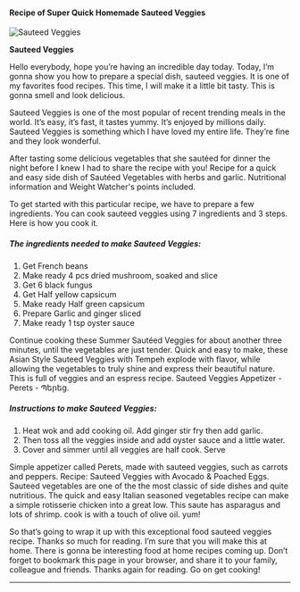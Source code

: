             

#### Recipe of Super Quick Homemade Sauteed Veggies

![Sauteed Veggies](https://img-global.cpcdn.com/recipes/0c54b0f88b22670e/751x532cq70/sauteed-veggies-recipe-main-photo.jpg)

**Sauteed Veggies**

Hello everybody, hope you’re having an incredible day today. Today, I’m gonna show you how to prepare a special dish, sauteed veggies. It is one of my favorites food recipes. This time, I will make it a little bit tasty. This is gonna smell and look delicious.

Sauteed Veggies is one of the most popular of recent trending meals in the world. It’s easy, it’s fast, it tastes yummy. It’s enjoyed by millions daily. Sauteed Veggies is something which I have loved my entire life. They’re fine and they look wonderful.

After tasting some delicious vegetables that she sautéed for dinner the night before I knew I had to share the recipe with you! Recipe for a quick and easy side dish of Sautéed Vegetables with herbs and garlic. Nutritional information and Weight Watcher's points included.

To get started with this particular recipe, we have to prepare a few ingredients. You can cook sauteed veggies using 7 ingredients and 3 steps. Here is how you cook it.

##### The ingredients needed to make Sauteed Veggies:

1.  Get French beans
2.  Make ready 4 pcs dried mushroom, soaked and slice
3.  Get 6 black fungus
4.  Get Half yellow capsicum
5.  Make ready Half green capsicum
6.  Prepare Garlic and ginger sliced
7.  Make ready 1 tsp oyster sauce

Continue cooking these Summer Sautéed Veggies for about another three minutes, until the vegetables are just tender. Quick and easy to make, these Asian Style Sauteed Veggies with Tempeh explode with flavor, while allowing the vegetables to truly shine and express their beautiful nature. This is full of veggies and an espress recipe. Sauteed Veggies Appetizer - Perets - Պերեց.

##### Instructions to make Sauteed Veggies:

1.  Heat wok and add cooking oil. Add ginger stir fry then add garlic.
2.  Then toss all the veggies inside and add oyster sauce and a little water.
3.  Cover and simmer until all veggies are half cook. Serve

Simple appetizer called Perets, made with sauteed veggies, such as carrots and peppers. Recipe: Sauteed Veggies with Avocado & Poached Eggs. Sauteed vegetables are one of the the most classic of side dishes and quite nutritious. The quick and easy Italian seasoned vegetables recipe can make a simple rotisserie chicken into a great low. This saute has asparagus and lots of shrimp. cook is with a touch of olive oil. yum!

So that’s going to wrap it up with this exceptional food sauteed veggies recipe. Thanks so much for reading. I’m sure that you will make this at home. There is gonna be interesting food at home recipes coming up. Don’t forget to bookmark this page in your browser, and share it to your family, colleague and friends. Thanks again for reading. Go on get cooking!

* * *